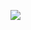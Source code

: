 ![](http://github-profile-summary-cards.vercel.app/api/cards/profile-details?username=matthew-nguyen-20032023&theme=default)
